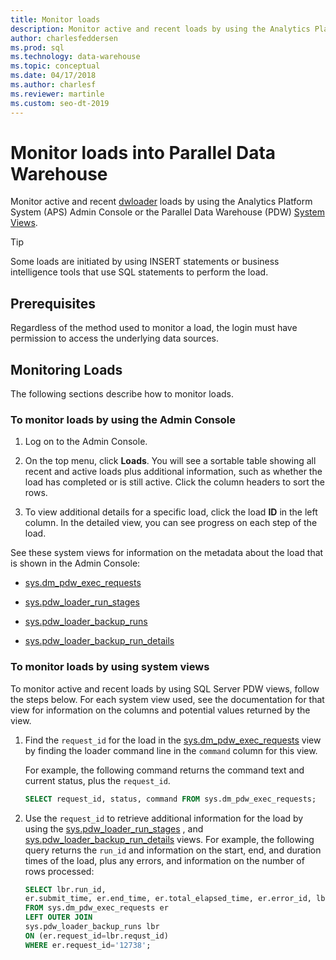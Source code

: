 ```yaml
---
title: Monitor loads
description: Monitor active and recent loads by using the Analytics Platform System (APS) Admin Console or the Parallel Data Warehouse (PDW) System Views."
author: charlesfeddersen 
ms.prod: sql
ms.technology: data-warehouse
ms.topic: conceptual
ms.date: 04/17/2018
ms.author: charlesf
ms.reviewer: martinle
ms.custom: seo-dt-2019
---
```


# Monitor loads into Parallel Data Warehouse
Monitor active and recent [dwloader](dwloader.md) loads by using the Analytics Platform System (APS) Admin Console or the Parallel Data Warehouse (PDW) [System Views](/azure/synapse-analytics/sql-data-warehouse/sql-data-warehouse-reference-tsql-system-views). 
  
> [!TIP]  
> Some loads are initiated by using INSERT statements or business intelligence tools that use SQL statements to perform the load. 

<!-- MISSING LINKS
To monitor this type of load, see [Monitoring Active Queries](monitor-active-queries.md).  
-->
  
## Prerequisites  
Regardless of the method used to monitor a load, the login must have permission to access the underlying data sources. 

<!-- MISSING LINKS
For the permissions to grant, see "Use All of the Admin Console" in [Grant Permissions to Use the Admin Console](grant-permissions-admin-console.md). 

--> 
  
## Monitoring Loads  
The following sections describe how to monitor loads.  
  
### To monitor loads by using the Admin Console  
  
1.  Log on to the Admin Console. <!-- MISSING LINKS See [Monitor the Appliance by Using the Admin Console;](monitor-admin-console.md) for instructions. --> 
  
2.  On the top menu, click **Loads**. You will see a sortable table showing all recent and active loads plus additional information, such as whether the load has completed or is still active. Click the column headers to sort the rows.  
  
3.  To view additional details for a specific load, click the load **ID** in the left column. In the detailed view, you can see progress on each step of the load.  
  
See these system views for information on the metadata about the load that is shown in the Admin Console:  
  
-   [sys.dm_pdw_exec_requests](../relational-databases/system-dynamic-management-views/sys-dm-pdw-exec-requests-transact-sql.md)  
  
-   [sys.pdw_loader_run_stages](../relational-databases/system-catalog-views/sys-pdw-loader-run-stages-transact-sql.md?view=aps-pdw-2016-au7&preserve-view=true)  
  
-   [sys.pdw_loader_backup_runs](../relational-databases/system-catalog-views/sys-pdw-loader-backup-runs-transact-sql.md)  
  
-   [sys.pdw_loader_backup_run_details](../relational-databases/system-catalog-views/sys-pdw-loader-backup-run-details-transact-sql.md)  
  
### To monitor loads by using system views  
To monitor active and recent loads by using SQL Server PDW views, follow the steps below. For each system view used, see the documentation for that view for information on the columns and potential values returned by the view.  
  
1.  Find the `request_id` for the load in the [sys.dm_pdw_exec_requests](../relational-databases/system-dynamic-management-views/sys-dm-pdw-exec-requests-transact-sql.md) view by finding the loader command line in the `command` column for this view.  
  
    For example, the following command returns the command text and current status, plus the `request_id`.  
  
    ```sql  
    SELECT request_id, status, command FROM sys.dm_pdw_exec_requests;  
    ```  
  
2.  Use the `request_id` to retrieve additional information for the load by using the [sys.pdw_loader_run_stages](../relational-databases/system-catalog-views/sys-pdw-loader-run-stages-transact-sql.md) , and [sys.pdw_loader_backup_run_details](../relational-databases/system-catalog-views/sys-pdw-loader-backup-run-details-transact-sql.md) views. For example, the following query returns the `run_id` and information on the start, end, and duration times of the load, plus any errors, and information on the number of rows processed:  
  
    ```sql  
    SELECT lbr.run_id,   
    er.submit_time, er.end_time, er.total_elapsed_time, er.error_id, lbr.rows_processed, lbr.rows_rejected, lbr.rows_inserted   
    FROM sys.dm_pdw_exec_requests er   
    LEFT OUTER JOIN   
    sys.pdw_loader_backup_runs lbr   
    ON (er.request_id=lbr.requst_id)   
    WHERE er.request_id='12738';  
    ```  
  
<!-- MISSING LINKS

## See Also  
[Common metadata query examples](metadata-query-examples.md)
-->  

